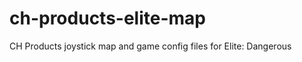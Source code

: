 ch-products-elite-map
=====================

CH Products joystick map and game config files for Elite: Dangerous
